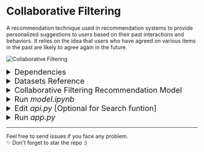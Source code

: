 # Collaborative Filtering

A recommendation technique used in recommendation systems to provide personalized suggestions to users based on their past interactions and behaviors. It relies on the idea that users who have agreed on various items in the past are likely to agree again in the future.

![Collaborative Filtering](https://miro.medium.com/v2/resize:fit:1400/1*3ALliiz9hG79_2xopzgyrQ.png)

<details>
<summary style="font-size: 20px;">Dependencies</summary>
To install the required Python packages you can use the following command:

```bash
pip install -r requirements.txt
```
</details>

<details>
<summary style="font-size: 20px;">Datasets Reference</summary>
This dataset has been compiled by Cai-Nicolas Ziegler in 2004, and it comprises of three tables for users, books, and ratings.

Explicit ratings are expressed on a scale from 1-10 (higher values denoting higher appreciation) and implicit rating is expressed by 0.
</details>

<details>
<summary style="font-size: 20px;">Collaborative Filtering Recommendation Model</summary>

Step 1: Collect Datasets
- `Books.csv`: Information about books.
- `Users.csv`: User data with user IDs.
- `Ratings.csv`: User-book interaction data with user ratings.

Step 2: Data Preprocessing
- Handle missing values, if any.
- Ensure data consistency and accuracy.
- Remove duplicates and irrelevant columns.

Step 3:  Popularity-Based Recommendation
- Calculate popularity scores for books

Step 4: Implement Collaborative Filtering Recommendation
- Compute user similarities based on past interactions.
- Identify similar users for each target user.
- Recommend books based on similar users preferences using cosine vector similarity
<p align="center">
  <img src="static/cosine_vector_similarity.png" alt="Collaborative Filtering">
</p>

Step 6: Demo Showcase
- Showcase the collaborative filtering recommendation system demo in flask application
</details>

<details>
<summary style="font-size: 20px;">Run <i>model.ipynb</i></summary>
Generate all the binary pkl and csv files needed to run the demo showcase
</details>

<details>
<summary style="font-size: 20px;">Edit <i>api.py</i> [Optional for Search funtion]</summary>
  
- Create an account at <a href=https://www.algolia.com/users/sign_in>Algolia</a>
- Create your index and upload records of filtered 'BooksDataset.csv'
- Find your API and edit on api.py
<p align="center">
  <img src="static/algolia-search.png" alt="Collaborative Filtering">
</p>

```
# Algolia API search

ALGOLIA_APP_ID = '____________'
ALGOLIA_API_KEY = '______________________'
ALGOLIA_INDEX_NAME = '_______________________'
```

</details>

<details>
<summary style="font-size: 20px;">Run <i>app.py</i></summary>
  To run the app.py, load the dependecies requirements and use the following command:
  
  ```
  py app.py
  ```
✨ Enjoy the demo
</details>

<hr>

<footer>
  Feel free to send issues if you face any problem. </br>
  ✨ Don't forget to star the repo :)
</footer>
